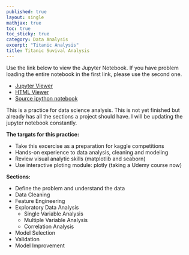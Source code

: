 ```yaml
---
published: true
layout: single
mathjax: true
toc: true
toc_sticky: true
category: Data Analysis
excerpt: "Titanic Analysis"
title: Titanic Suvival Analysis
---
```


Use the link below to view the Jupyter Notebook. If you have problem loading the entire notebook in the first link, please use the second one.

- [Jupyter Viewer](https://nbviewer.jupyter.org/github/air-yan/kaggle_analysis/blob/master/EDA%20on%20Titanic.ipynb)
- [HTML Viewer](https://htmlpreview.github.io/?https://github.com/air-yan/kaggle_analysis/blob/master/EDA%20on%20Titanic.html)
- [Source ipython notebook](https://github.com/air-yan/kaggle_analysis/blob/master/EDA%20on%20Titanic.ipynb)

This is a practice for data science analysis. This is not yet finished but already has all the sections a project should have. I will be updating the jupyter notebook constantly.

**The targats for this practice:**

- Take this excercise as a preparation for kaggle competitions
- Hands-on experience to data analysis, cleaning and modeling
- Review visual analytic skills (matplotlib and seaborn)
- Use interactive ploting module: plotly (taking a Udemy course now)

**Sections:**

- Define the problem and understand the data
- Data Cleaning
- Feature Engineering
- Exploratory Data Analysis
  - Single Variable Analysis
  - Multiple Variable Analysis
  - Correlation Analysis
- Model Selection
- Validation
- Model Improvement